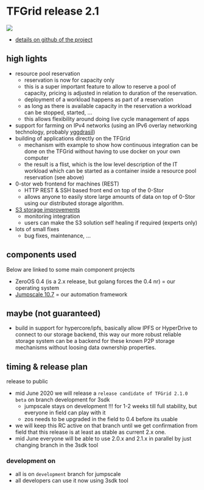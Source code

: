 # TFGrid release 2.1

![](./img/roadmap.png)

- [details on github of the project](https://github.com/orgs/threefoldtech/projects/93)

## high lights

- resource pool reservation
    - reservation is now for capacity only
    - this is a super important feature to allow to reserve a pool of capacity, pricing is adjusted in relation to duration of the reservation.
    - deployment of a workload happens as part of a reservation
    - as long as there is available capacity in the reservation a workload can be stopped, started, ...
    - this allows flexibility around doing live cycle management of apps
- support for farming on IPv4 networks (using an IPv6 overlay networking technology, probably [yggdrasil](https://yggdrasil-network.github.io/))
- building of applications directly on the TFGrid
    - mechanism with example to show how continuous integration can be done on the TFGrid without having to use docker on your own computer
    - the result is a flist, which is the low level description of the IT workload which can be started as a container inside a resource pool reservation (see above)
- 0-stor web frontend for machines (REST)
    - HTTP REST & SSH based front end on top of the 0-Stor
    - allows anyone to easily store large amounts of data on top of 0-Stor using our distributed storage algorithm.
- [S3 storage improvements](https://github.com/threefoldtech/home/issues/720)
    - monitoring integration
    - users can make the S3 solution self healing if required (experts only)
- lots of small fixes
    - bug fixes, maintenance, ...


## components used

Below are linked to some main component projects

- ZeroOS 0.4 (is a 2.x release, but golang forces the 0.4 nr) = our operating system
- [Jumpscale 10.7](https://github.com/orgs/threefoldtech/projects/91) = our automation framework


## maybe (not guaranteed)

- build in support for hypercore/ipfs, basically allow IPFS or HyperDrive to connect to our storage backend, this way our more robust reliable storage system can be a backend for these known P2P storage mechanisms without loosing data ownership properties.

## timing & release plan

release to public

- mid June 2020 we will release a ```release candidate of TFGrid 2.1.0 beta``` on branch development for 3sdk
    - jumpscale stays on development !!! for 1-2 weeks till full stability, but everyone in field can play with it
    - zos needs to be upgraded in the field to 0.4 before its usable
- we will keep this RC active on that branch until we get confirmation from field that this release is at least as stable as current 2.x one.
- mid June everyone will be able to use 2.0.x and 2.1.x in parallel by just changing branch in the 3sdk tool


### development on 

- all is on ```development``` branch for jumpscale
- all developers can use it now using 3sdk tool

